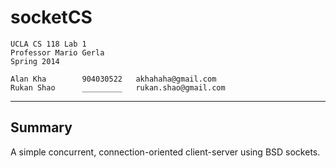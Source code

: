 socketCS
===================
	UCLA CS 118 Lab 1
	Professor Mario Gerla
	Spring 2014

	Alan Kha		904030522	akhahaha@gmail.com
	Rukan Shao		_________	rukan.shao@gmail.com
-------------------------------------------------------------------------------
Summary
---------------
A simple concurrent, connection-oriented client-server using BSD sockets.
